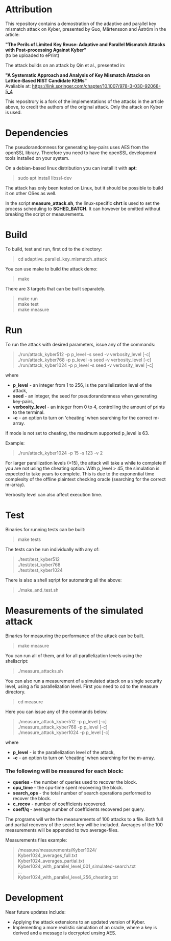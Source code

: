 # Attribution

This repository contains a demostration of the adaptive and parallel key mismatch attack on Kyber, presented by Guo, Mårtensson and Åström in the article:

**"The Perils of Limited Key Reuse: Adaptive and Parallel Mismatch Attacks with Post-processing Against Kyber"**  
(to be uploaded to ePrint)  

The attack builds on an attack by Qin et al., presented in: 

**"A Systematic Approach and Analysis of Key
Mismatch Attacks on Lattice-Based NIST
Candidate KEMs"**  
Avaliable at: 
https://link.springer.com/chapter/10.1007/978-3-030-92068-5_4

This repositrory is a fork of the implementations of the attacks in the article above, to credit the authors of the original attack. Only the attack on Kyber is used.
<!---
https://github.com/AHaQY/Key-Mismatch-Attack-on-NIST-KEMs
-->

# Dependencies

The pseudorandomness for generating key-pairs uses AES from the openSSL library. Therefore you need to have the openSSL development tools installed on your system.

On a debian-based linux distribution you can install it with **apt**:
> sudo apt install libssl-dev

The attack has only been tested on Linux, but it should be possible to build it on other OSes as well.

In the script **measure_attack.sh**, the linux-specific **chrt** is used to set the process scheduling to **SCHED_BATCH**. It can however be omitted without breaking the script or measurements.


#
# Build

To build, test and run, first cd to the directory:

> cd adaptive_parallel_key_mismatch_attack

You can use make to build the attack demo:

> make

There are 3 targets that can be built separately.

> make run  
> make test  
> make measure

#
# Run

To run the attack with desired parameters, issue any of the commands:

>  ./run/attack_kyber512 -p p_level -s seed -v verbosity_level [-c]  
>  ./run/attack_kyber768 -p p_level -s seed -v verbosity_level [-c]  
>  ./run/attack_kyber1024 -p p_level -s seed -v verbosity_level [-c]

where 
- **p_level**  - an integer from 1 to 256, is the parallelization level of the attack, 
- **seed**  - an integer, the seed for pseudorandomness when generating key-pairs,
- **verbosity_level** -  an integer from 0 to 4, controlling the amount of prints to the terminal.
- **-c** -  an option to turn on 'cheating' when searching for the correct m-array.
 
If mode is not set to cheating, the maximum supported p_level is 63.

Example:

> ./run/attack_kyber1024 -p 15 -s 123 -v 2  
<!---
> Attacking Kyber1024...
-->
<!---
A remark on parallization level and execution time
-->
For larger parallization levels (>15), the attack will take a while to complete if you are not using the cheating option. With p_level > 45, the simulation is expected to take years to complete. This is due to the exponential time complexity of the offline plaintext checking oracle (searching for the correct m-array). 

Verbosity level can also affect execution time.

#
# Test

Binaries for running tests can be built:

> make tests

The tests can be run individually with any of:

> ./test/test_kyber512  
> ./test/test_kyber768  
> ./test/test_kyber1024

There is also a shell sqript for automating all the above:

> ./make_and_test.sh


#
# Measurements of the simulated attack

Binaries for measuring the performance of the attack can be built.

> make measure

You can run all of them, and for all parallelization levels using the shellscript:

> ./measure_attacks.sh

You can also run a measurement of a simulated attack on a single security level, using a fix parallelization level.
First you need to cd to the measure directory.

> cd measure

Here you can issue any of the commands below.

> ./measure_attack_kyber512 -p p_level [-c]
> ./measure_attack_kyber768 -p p_level [-c]
> ./measure_attack_kyber1024 -p p_level [-c]

where 
- **p_level**  - is the parallelization level of the attack, 
- **-c** -  an option to turn on 'cheating' when searching for the m-array.

### The following will be measured for each block:

- **queries** - the number of queries used to recover the block.
- **cpu_time** - the cpu-time spent recovering the block.
- **search_ops** - the total number of search operations performed to recover the block.
- **c_recov** - number of coefficients recovered.
- **coeff/q** - average number of coefficients recovered per query.

The programs will write the measurements of 100 attacks to a file. Both full and partial recovery of the secret key will be included. Averages of the 100 measurements will be appended to two average-files.

Measurements files example:
> /measure/measurements/Kyber1024/  
> Kyber1024_averages_full.txt  
> Kyber1024_averages_partial.txt  
> Kyber1024_with_parallel_level_001_simulated-search.txt  
> ...    
> Kyber1024_with_parallel_level_256_cheating.txt  


#
# Development

Near future updates include:

- Applying the attack extensions to an updated version of Kyber.
- Implementing a more realistic simulation of an oracle, where a key is derived and a message is decrypted unsing AES.


